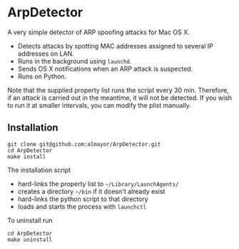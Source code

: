 # ArpDetector

A very simple detector of ARP spoofing attacks for Mac OS X.

  * Detects attacks by spotting MAC addresses assigned to several IP addresses on LAN.
  * Runs in the background using ```launchd```.
  * Sends OS X notifications when an ARP attack is suspected.
  * Runs on Python.

Note that the supplied property list runs the script every 30 min. Therefore, if an attack is carried out in the meantime, it will not be detected. If you wish to run it at smaller intervals, you can modify the plist manually.
 
## Installation

```
git clone git@github.com:almayor/ArpDetector.git
cd ArpDetector
make install
```
The installation script

  * hard-links the property list to ```~/Library/LaunchAgents/```
  * creates a directory ```~/bin``` if it doesn't already exist
  * hard-links the python script to that directory
  * loads and starts the process with ```launchctl```

To uninstall run

```
cd ArpDetector
make uninstall
```